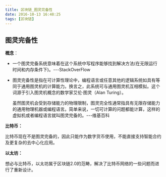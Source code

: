 ```yaml
---
title: 区块链_图灵完备性
date: 2016-10-13 16:48:25
tags: [区块链]
---
```


## 图灵完备性

**概念**：

-  一个图灵完备系统意味着在这个系统中写程序能够找到解决方法(在无限运行时间和内存条件下)。---StackOverFlow

- 图灵完备性是指在可计算性理论中，编程语言或任意其他的逻辑系统如具有等同于通用图灵机的计算能力。换言之，此系统可与通用图灵机互相模拟。这个词源于引入图灵机概念的数学家艾伦·图灵（Alan Turing）。

  虽然图灵机会受到存储能力的物理限制，图灵完全性通常指具有无限存储能力的通用物理机器或编程语言。简单来说，一切可计算的问题都能计算，这样的虚拟机或者编程语言就叫图灵完备的。---维基百科

**比特币：**

​	比特币现在不是图灵完备的，因此只能作为数字货币使用，不能直接支持智能合约及更复杂的去中心化应用。

**以太坊：**

​	想必与比特币，以太坊属于区块链2.0的范畴，解决了比特币网络的一些问题而进行了重新设计。


